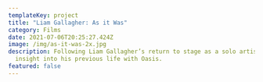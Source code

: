 ```yaml
---
templateKey: project
title: "Liam Gallagher: As it Was"
category: Films
date: 2021-07-06T20:25:27.424Z
image: /img/as-it-was-2x.jpg
description: Following Liam Gallagher’s return to stage as a solo artist and his
  insight into his previous life with Oasis.
featured: false
---
```

